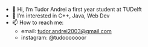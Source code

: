 - 👋 Hi, I’m Tudor Andrei a first year student at TUDelft
- 👀 I’m interested in C++, Java, Web Dev 
- 📫 How to reach me: 
     - email: tudor.andrei2003@gmail.com
     - instagram: @tudooooooor 

<!---
tdrAndrei/tdrAndrei is a ✨ special ✨ repository because its `README.md` (this file) appears on your GitHub profile.
You can click the Preview link to take a look at your changes.
--->
